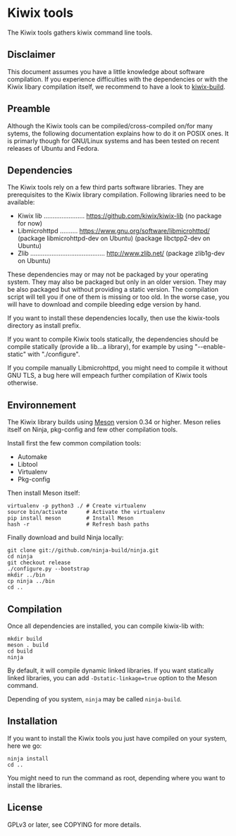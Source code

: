 Kiwix tools
===========

The Kiwix tools gathers kiwix command line tools.

Disclaimer
----------

This document assumes you have a little knowledge about software
compilation. If you experience difficulties with the dependencies or
with the Kiwix libary compilation itself, we recommend to have a look
to [kiwix-build](https://github.com/kiwix/kiwix-build).

Preamble
--------

Although the Kiwix tools can be compiled/cross-compiled on/for many
sytems, the following documentation explains how to do it on POSIX
ones. It is primarly though for GNU/Linux systems and has been tested
on recent releases of Ubuntu and Fedora.

Dependencies
------------

The Kiwix tools rely on a few third parts software libraries. They
are prerequisites to the Kiwix library compilation. Following
libraries need to be available:

* Kiwix lib ....................... https://github.com/kiwix/kiwix-lib
(no package for now)
* Libmicrohttpd .......... https://www.gnu.org/software/libmicrohttpd/
(package libmicrohttpd-dev on Ubuntu)
(package libctpp2-dev on Ubuntu)
* Zlib .......................................... http://www.zlib.net/
(package zlib1g-dev on Ubuntu)

These dependencies may or may not be packaged by your operating
system. They may also be packaged but only in an older version. They
may be also packaged but without providing a static version. The
compilation script will tell you if one of them is missing or too old.
In the worse case, you will have to download and compile bleeding edge
version by hand.

If you want to install these dependencies locally, then use the
kiwix-tools directory as install prefix.

If you want to compile Kiwix tools statically, the dependencies should
be compile statically (provide a lib...a library), for example by
using "--enable-static" with "./configure".

If you compile manually Libmicrohttpd, you might need to compile it
without GNU TLS, a bug here will empeach further compilation of Kiwix
tools otherwise.

Environnement
-------------

The Kiwix library builds using [Meson](http://mesonbuild.com/) version
0.34 or higher. Meson relies itself on Ninja, pkg-config and few other
compilation tools.

Install first the few common compilation tools:
* Automake
* Libtool
* Virtualenv
* Pkg-config

Then install Meson itself:
```
virtualenv -p python3 ./ # Create virtualenv
source bin/activate      # Activate the virtualenv
pip install meson        # Install Meson
hash -r                  # Refresh bash paths
```

Finally download and build Ninja locally:
```
git clone git://github.com/ninja-build/ninja.git
cd ninja
git checkout release
./configure.py --bootstrap
mkdir ../bin                      
cp ninja ../bin
cd ..
```

Compilation
-----------

Once all dependencies are installed, you can compile kiwix-lib with:
```
mkdir build
meson . build
cd build
ninja
```

By default, it will compile dynamic linked libraries. If you want
statically linked libraries, you can add `-Dstatic-linkage=true`
option to the Meson command.

Depending of you system, `ninja` may be called `ninja-build`.

Installation
------------

If you want to install the Kiwix tools you just have compiled on your
system, here we go:

```
ninja install
cd ..
```

You might need to run the command as root, depending where you want to
install the libraries.

License
-------

GPLv3 or later, see COPYING for more details.
